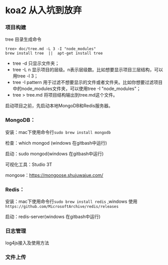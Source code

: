 # koa2 从入坑到放弃

### 项目构建

tree 目录生成命令
```shell
tree> doc/tree.md -L 3 -I "node_modules"
brew install tree  ||  apt-get install tree
```

* tree -d 只显示文件夹； 
* tree -L n 显示项目的层级。n表示层级数。比如想要显示项目三层结构，可以用tree -l 3； 
* tree -I pattern 用于过滤不想要显示的文件或者文件夹。比如你想要过滤项目中的node_modules文件夹，可以使用tree -I "node_modules"； 
* tree > tree.md 将项目结构输出到tree.md这个文件。

启动项目之前，先启动本地MongoDB和Redis服务器。

### MongoDB：
安装：mac下使用命令行`sudo brew install mongodb` 

检查：which mongod (windows 在gitbash中运行)

启动：sudo mongod(windows 在gitbash中运行)

可视化工具：Studio 3T

mongose：https://mongoose.shujuwajue.com/

### Redis：

安装：mac下使用命令行`sudo brew install redis` ,windows 使用 `https://github.com/MicrosoftArchive/redis/releases`

启动：redis-server(windows 在gitbash中运行)

### 日志管理

log4js接入及使用方法

### 文件上传

